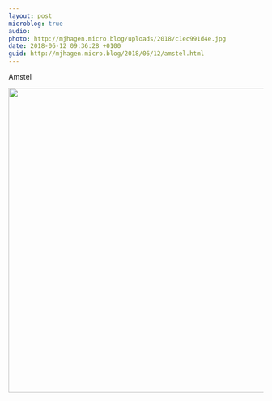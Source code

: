 ```yaml
---
layout: post
microblog: true
audio: 
photo: http://mjhagen.micro.blog/uploads/2018/c1ec991d4e.jpg
date: 2018-06-12 09:36:28 +0100
guid: http://mjhagen.micro.blog/2018/06/12/amstel.html
---
```

Amstel

<img src="http://mjhagen.micro.blog/uploads/2018/c1ec991d4e.jpg" width="600" height="600" />
